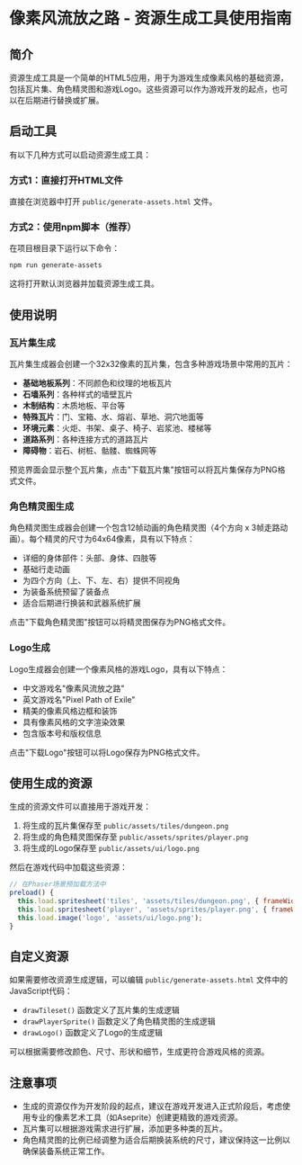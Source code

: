 # 像素风流放之路 - 资源生成工具使用指南

## 简介

资源生成工具是一个简单的HTML5应用，用于为游戏生成像素风格的基础资源，包括瓦片集、角色精灵图和游戏Logo。这些资源可以作为游戏开发的起点，也可以在后期进行替换或扩展。

## 启动工具

有以下几种方式可以启动资源生成工具：

### 方式1：直接打开HTML文件

直接在浏览器中打开 `public/generate-assets.html` 文件。

### 方式2：使用npm脚本（推荐）

在项目根目录下运行以下命令：

```bash
npm run generate-assets
```

这将打开默认浏览器并加载资源生成工具。

## 使用说明

### 瓦片集生成

瓦片集生成器会创建一个32x32像素的瓦片集，包含多种游戏场景中常用的瓦片：

- **基础地板系列**：不同颜色和纹理的地板瓦片
- **石墙系列**：各种样式的墙壁瓦片
- **木制结构**：木质地板、平台等
- **特殊瓦片**：门、宝箱、水、熔岩、草地、洞穴地面等
- **环境元素**：火炬、书架、桌子、椅子、岩浆池、楼梯等
- **道路系列**：各种连接方式的道路瓦片
- **障碍物**：岩石、树桩、骷髅、蜘蛛网等

预览界面会显示整个瓦片集，点击"下载瓦片集"按钮可以将瓦片集保存为PNG格式文件。

### 角色精灵图生成

角色精灵图生成器会创建一个包含12帧动画的角色精灵图（4个方向 x 3帧走路动画）。每个精灵的尺寸为64x64像素，具有以下特点：

- 详细的身体部件：头部、身体、四肢等
- 基础行走动画
- 为四个方向（上、下、左、右）提供不同视角
- 为装备系统预留了装备点
- 适合后期进行换装和武器系统扩展

点击"下载角色精灵图"按钮可以将精灵图保存为PNG格式文件。

### Logo生成

Logo生成器会创建一个像素风格的游戏Logo，具有以下特点：

- 中文游戏名"像素风流放之路"
- 英文游戏名"Pixel Path of Exile"
- 精美的像素风格边框和装饰
- 具有像素风格的文字渲染效果
- 包含版本号和版权信息

点击"下载Logo"按钮可以将Logo保存为PNG格式文件。

## 使用生成的资源

生成的资源文件可以直接用于游戏开发：

1. 将生成的瓦片集保存至 `public/assets/tiles/dungeon.png`
2. 将生成的角色精灵图保存至 `public/assets/sprites/player.png`
3. 将生成的Logo保存至 `public/assets/ui/logo.png`

然后在游戏代码中加载这些资源：

```javascript
// 在Phaser场景预加载方法中
preload() {
  this.load.spritesheet('tiles', 'assets/tiles/dungeon.png', { frameWidth: 32, frameHeight: 32 });
  this.load.spritesheet('player', 'assets/sprites/player.png', { frameWidth: 64, frameHeight: 64 });
  this.load.image('logo', 'assets/ui/logo.png');
}
```

## 自定义资源

如果需要修改资源生成逻辑，可以编辑 `public/generate-assets.html` 文件中的JavaScript代码：

- `drawTileset()` 函数定义了瓦片集的生成逻辑
- `drawPlayerSprite()` 函数定义了角色精灵图的生成逻辑
- `drawLogo()` 函数定义了Logo的生成逻辑

可以根据需要修改颜色、尺寸、形状和细节，生成更符合游戏风格的资源。

## 注意事项

- 生成的资源仅作为开发阶段的起点，建议在游戏开发进入正式阶段后，考虑使用专业的像素艺术工具（如Aseprite）创建更精致的游戏资源。
- 瓦片集可以根据游戏需求进行扩展，添加更多种类的瓦片。
- 角色精灵图的比例已经调整为适合后期换装系统的尺寸，建议保持这一比例以确保装备系统正常工作。 